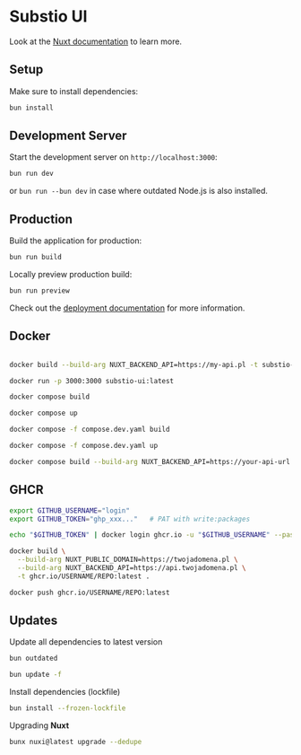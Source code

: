 # Substio UI

Look at the [Nuxt documentation](https://nuxt.com/docs/getting-started/introduction) to learn more.

## Setup

Make sure to install dependencies:

```bash
bun install
```

## Development Server

Start the development server on `http://localhost:3000`:

```bash
bun run dev
```

or `bun run --bun dev` in case where outdated Node.js is also installed.

## Production

Build the application for production:

```bash
bun run build
```

Locally preview production build:

```bash
bun run preview
```

Check out the [deployment documentation](https://nuxt.com/docs/getting-started/deployment) for more information.

## Docker

```bash

docker build --build-arg NUXT_BACKEND_API=https://my-api.pl -t substio-ui:latest .

docker run -p 3000:3000 substio-ui:latest

```

```bash
docker compose build
```

```bash
docker compose up
```

```bash
docker compose -f compose.dev.yaml build
```

```bash
docker compose -f compose.dev.yaml up
```

```bash
docker compose build --build-arg NUXT_BACKEND_API=https://your-api-url
```

## GHCR

```bash
export GITHUB_USERNAME="login"
export GITHUB_TOKEN="ghp_xxx..."   # PAT with write:packages

```

```bash
echo "$GITHUB_TOKEN" | docker login ghcr.io -u "$GITHUB_USERNAME" --password-stdin
```

```bash
docker build \
  --build-arg NUXT_PUBLIC_DOMAIN=https://twojadomena.pl \
  --build-arg NUXT_BACKEND_API=https://api.twojadomena.pl \
  -t ghcr.io/USERNAME/REPO:latest .

```

```bash
docker push ghcr.io/USERNAME/REPO:latest
```

## Updates

Update all dependencies to latest version

```bash
bun outdated
```

```bash
bun update -f
```

Install dependencies (lockfile)

```bash
bun install --frozen-lockfile
```

Upgrading **Nuxt**

```bash
bunx nuxi@latest upgrade --dedupe
```
